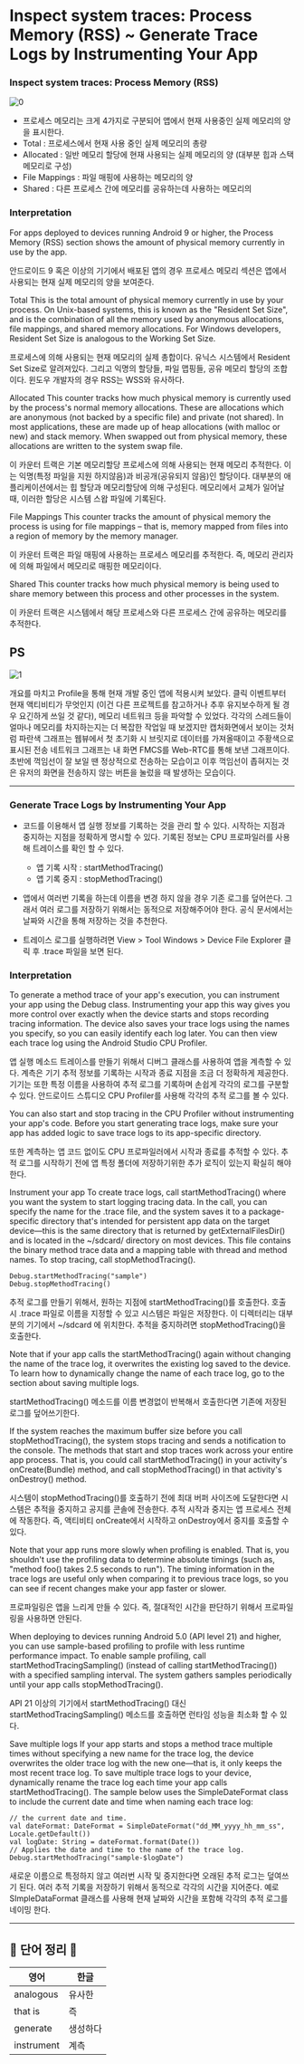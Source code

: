 # Inspect system traces: Process Memory (RSS) ~ Generate Trace Logs by Instrumenting Your App     
    
### Inspect system traces: Process Memory (RSS)

![0](https://user-images.githubusercontent.com/52353492/126028693-04aed035-0088-4cc1-911f-863f7c7bcfaf.PNG)

- 프로세스 메모리는 크게 4가지로 구분되어 앱에서 현재 사용중인 실제 메모리의 양을 표시한다.
- Total : 프로세스에서 현재 사용 중인 실제 메모리의 총량
- Allocated : 일반 메모리 할당에 현재 사용되는 실제 메모리의 양 (대부분 힙과 스택 메모리로 구성)
- File Mappings : 파일 매핑에 사용하는 메모리의 양
- Shared : 다른 프로세스 간에 메모리를 공유하는데 사용하는 메모리의 

### Interpretation

For apps deployed to devices running Android 9 or higher, the Process Memory (RSS) section shows the amount of physical memory currently in use by the app.

안드로이드 9 혹은 이상의 기기에서 배포된 앱의 경우 프로세스 메모리 섹션은 앱에서 사용되는 현재 실제 메모리의 양을 보여준다.

Total
This is the total amount of physical memory currently in use by your process. On Unix-based systems, this is known as the "Resident Set Size", and is the combination of all the memory used by anonymous allocations, file mappings, and shared memory allocations.
For Windows developers, Resident Set Size is analogous to the Working Set Size.

프로세스에 의해 사용되는 현재 메모리의 실제 총합이다. 유닉스 시스템에서 Resident Set Size로 알려져있다. 그리고 익명의 할당들, 파일 맵핑들, 공유 메모리 할당의 조합이다. 윈도우 개발자의 경우 RSS는 WSS와 유사하다.

Allocated
This counter tracks how much physical memory is currently used by the process's normal memory allocations. These are allocations which are anonymous (not backed by a specific file) and private (not shared). In most applications, these are made up of heap allocations (with malloc or new) and stack memory. When swapped out from physical memory, these allocations are written to the system swap file.

이 카운터 트랙은 기본 메모리할당 프로세스에 의해 사용되는 현재 메모리 추적한다. 이는 익명(특정 파일을 지원 하지않음)과 비공개(공유되지 않음)인 할당이다. 대부분의 애플리케이션에서는 힙 할당과 메모리할당에 의해 구성된다. 메모리에서 교체가 일어날 때, 이러한 할당은 시스템 스왑 파일에 기록된다.

File Mappings
This counter tracks the amount of physical memory the process is using for file mappings – that is, memory mapped from files into a region of memory by the memory manager.

이 카운터 트랙은 파일 매핑에 사용하는 프로세스 메모리를 추적한다. 즉, 메모리 관리자에 의해 파일에서 메모리로 매핑한 메모리이다.

Shared
This counter tracks how much physical memory is being used to share memory between this process and other processes in the system.

이 카운터 트랙은 시스템에서 해당 프로세스와 다른 프로세스 간에 공유하는 메모리를 추적한다. 

## PS

![1](https://user-images.githubusercontent.com/52353492/126028690-75d6ab39-359c-4314-8aa3-aeb3e6a7a2b7.PNG)

개요를 마치고 Profile을 통해 현재 개발 중인 앱에 적용시켜 보았다. 클릭 이벤트부터 현재 액티비티가 무엇인지 (이건 다른 프로젝트를 참고하거나 추후 유지보수하게 될 경우 요긴하게 쓰일 것 같다), 메모리 네트워크 등을 파악할 수 있었다. 각각의 스레드들이 얼마나 메모리를 차지하는지는 더 복잡한 작업일 때 보겠지만 캡처화면에서 보이는 것처럼 파란색 그래프는 웹뷰에서 첫 초기화 시 브릿지로 데이터를 가져올때이고 주황색으로 표시된 전송 네트워크 그래프는 내 화면 FMCS를 Web-RTC를 통해 보낸 그래프이다. 초반에 꺽임선이 잘 보일 땐 정상적으로 전송하는 모습이고 이후 꺽임선이 좁혀지는 것은 유저의 화면을 전송하지 않는 버튼을 눌렀을 때 발생하는 모습이다.

---------------------------------------------------------------------------

### Generate Trace Logs by Instrumenting Your App

- 코드를 이용해서 앱 실행 정보를 기록하는 것을 관리 할 수 있다. 시작하는 지점과 중지하는 지점을 정확하게 명시할 수 있다. 기록된 정보는 CPU 프로파일러를 사용해 트레이스를 확인 할 수 있다.
    - 앱 기록 시작 : startMethodTracing()
    - 앱 기록 중지 : stopMethodTracing()

- 앱에서 여러번 기록을 하는데 이름을 변경 하지 않을 경우 기존 로그를 덮어쓴다. 그래서 여러 로그를 저장하기 위해서는 동적으로 저장해주어야 한다. 공식 문서에서는 날짜와 시간을 통해 저장하는 것을 추천한다.

- 트레이스 로그를 실행하려면 View > Tool Windows > Device File Explorer 클릭 후 .trace 파일을 보면 된다.

### Interpretation

To generate a method trace of your app's execution, you can instrument your app using the Debug class. Instrumenting your app this way gives you more control over exactly when the device starts and stops recording tracing information. The device also saves your trace logs using the names you specify, so you can easily identify each log later. You can then view each trace log using the Android Studio CPU Profiler.

앱 실행 메소드 트레이스를 만들기 위해서 디버그 클래스를 사용하여 앱을 계측할 수 있다. 계측은 기기 추적 정보를 기록하는 시작과 종료 지점을 조금 더 정확하게 제공한다. 기기는 또한 특정 이름을 사용하여 추적 로그를 기록하며 손쉽게 각각의 로그를 구분할 수 있다. 안드로이드 스튜디오 CPU Profiler를 사용해 각각의 추적 로그를 볼 수 있다.

You can also start and stop tracing in the CPU Profiler without instrumenting your app's code.
Before you start generating trace logs, make sure your app has added logic to save trace logs to its app-specific directory.

또한 계측하는 앱 코드 없이도 CPU 프로파일러에서 시작과 종료를 추적할 수 있다. 추적 로그를 시작하기 전에 앱 특정 폴더에 저장하기위한 추가 로직이 있는지 확실히 해야한다.

Instrument your app
To create trace logs, call startMethodTracing() where you want the system to start logging tracing data.
In the call, you can specify the name for the .trace file, and the system saves it to a package-specific directory that's intended for persistent app data on the target device—this is the same directory that is returned by getExternalFilesDir() and is located in the ~/sdcard/ directory on most devices. This file contains the binary method trace data and a mapping table with thread and method names. To stop tracing, call stopMethodTracing().

    Debug.startMethodTracing("sample")
    Debug.stopMethodTracing()
    
추적 로그를 만들기 위해서, 원하는 지점에 startMethodTracing()를 호출한다. 호출 시 .trace 파일로 이름을 지정할 수 있고 시스템은 파일은 저장한다. 이 디렉터리는 대부분의 기기에서 ~/sdcard 에 위치한다. 추적을 중지하려면 stopMethodTracing()을 호출한다.

Note that if your app calls the startMethodTracing() again without changing the name of the trace log, it overwrites the existing log saved to the device. To learn how to dynamically change the name of each trace log, go to the section about saving multiple logs.

startMethodTracing() 메소드를 이름 변경없이 반복해서 호출한다면 기존에 저장된 로그를 덮어쓰기한다.

If the system reaches the maximum buffer size before you call stopMethodTracing(), the system stops tracing and sends a notification to the console. The methods that start and stop traces work across your entire app process. That is, you could call startMethodTracing() in your activity's onCreate(Bundle) method, and call stopMethodTracing() in that activity's onDestroy() method.

시스템이 stopMethodTracing()를 호출하기 전에 최대 버퍼 사이즈에 도달한다면 시스템은 추적을 중지하고 공지를 콘솔에 전송한다. 추적 시작과 중지는 앱 프로세스 전체에 작동한다. 즉, 액티비티 onCreate에서 시작하고 onDestroy에서 중지를 호출할 수 있다.

Note that your app runs more slowly when profiling is enabled. That is, you shouldn't use the profiling data to determine absolute timings (such as, "method foo() takes 2.5 seconds to run"). The timing information in the trace logs are useful only when comparing it to previous trace logs, so you can see if recent changes make your app faster or slower.

프로파일링은 앱을 느리게 만들 수 있다. 즉, 절대적인 시간을 판단하기 위해서 프로파일링을 사용하면 안된다.

When deploying to devices running Android 5.0 (API level 21) and higher, you can use sample-based profiling to profile with less runtime performance impact. To enable sample profiling, call startMethodTracingSampling() (instead of calling startMethodTracing()) with a specified sampling interval. The system gathers samples periodically until your app calls stopMethodTracing().

API 21 이상의 기기에서 startMethodTracing() 대신 startMethodTracingSampling() 메소드를 호출하면 런타임 성능을 최소화 할 수 있다.

Save multiple logs
If your app starts and stops a method trace multiple times without specifying a new name for the trace log, the device overwrites the older trace log with the new one—that is, it only keeps the most recent trace log. To save multiple trace logs to your device, dynamically rename the trace log each time your app calls startMethodTracing(). The sample below uses the SimpleDateFormat class to include the current date and time when naming each trace log:

    // the current date and time.
    val dateFormat: DateFormat = SimpleDateFormat("dd_MM_yyyy_hh_mm_ss", Locale.getDefault())
    val logDate: String = dateFormat.format(Date())
    // Applies the date and time to the name of the trace log.
    Debug.startMethodTracing("sample-$logDate")

새로운 이름으로 특정하지 않고 여러번 시작 및 중지한다면 오래된 추적 로그는 덮여쓰기 된다. 여러 추적 기록을 저장하기 위해서 동적으로 각각의 시간을 지어준다. 예로 SImpleDataFormat 클래스를 사용해 현재 날짜와 시간을 포함해 각각의 추적 로그를 네이밍 한다.

---------------------------------------------------------------------------
## 📗 단어 정리 📘   
   
|영어|한글|
|---|---|
|analogous|유사한|
|that is|즉|
|generate|생성하다|
|instrument|계측|
